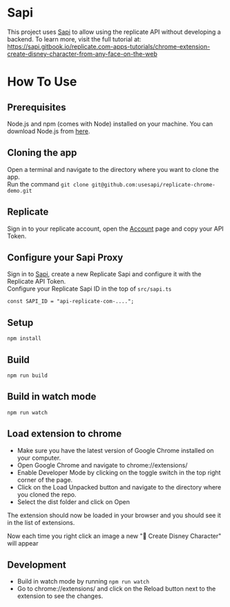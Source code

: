 # Sapi
This project uses [Sapi](https://usesapi.com) to allow using the replicate API without developing a backend. To learn more, visit the full tutorial at: https://sapi.gitbook.io/replicate.com-apps-tutorials/chrome-extension-create-disney-character-from-any-face-on-the-web

# How To Use

## Prerequisites

Node.js and npm (comes with Node) installed on your machine. You can download Node.js from [here](https://nodejs.org/en/download/).

## Cloning the app

Open a terminal and navigate to the directory where you want to clone the app.\
Run the command `git clone git@github.com:usesapi/replicate-chrome-demo.git`

## Replicate
Sign in to your replicate account, open the [Account](https://replicate.com/account) page and copy your API Token.

## Configure your Sapi Proxy

Sign in to [Sapi](https://console.usesapi.com), create a new Replicate Sapi and configure it with the Replicate API Token.\
Configure your Replicate Sapi ID in the top of `src/sapi.ts`
```
const SAPI_ID = "api-replicate-com-....";
```


## Setup

```
npm install
```

## Build

```
npm run build
```

## Build in watch mode

```
npm run watch
```

## Load extension to chrome

- Make sure you have the latest version of Google Chrome installed on your computer.
- Open Google Chrome and navigate to chrome://extensions/
- Enable Developer Mode by clicking on the toggle switch in the top right corner of the page.
- Click on the Load Unpacked button and navigate to the directory where you cloned the repo.
- Select the dist folder and click on Open

The extension should now be loaded in your browser and you should see it in the list of extensions.

Now each time you right click an image a new "🚀 Create Disney Character" will appear

## Development

- Build in watch mode by running `npm run watch`
- Go to chrome://extensions/ and click on the Reload button next to the extension to see the changes.
